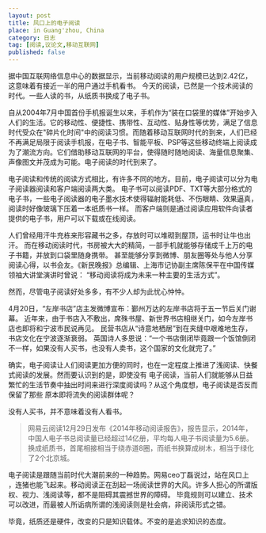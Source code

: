 ```yaml
---
layout: post
title: 风口上的电子阅读
place: in Guang'zhou, China
category: 日志
tag: [阅读,议论文,移动互联网]
published: false
---
```


据中国互联网络信息中心的数据显示，当前移动阅读的用户规模已达到2.42亿，这意味着有接近一半的用户通过手机看书。
今天的阅读，已然是一个技术阅读的时代。一些人读的书，从纸质书换成了电子书。




自从2004年7月中国首份手机报诞生以来，手机作为“装在口袋里的媒体”开始步入人们的生活。它的移动性、便捷性、携带性、互动性、贴身性等优势，满足了信息时代受众在"碎片化时间"中的阅读习惯。而随着移动互联网时代的到来，人们已经不再满足局限于阅读手机报，在电子书、智能平板、PSP等这些移动终端上阅读成为了潮流方向。它们借助移动互联网的平台，使得随时随地阅读、海量信息聚集、声像图文并茂成为可能。电子阅读的时代到来了。

电子阅读和传统的阅读方式相比，有许多不同的地方。目前，电子阅读可以分为电子阅读器阅读和客户端阅读两大类。
电子书可以阅读PDF、TXT等大部分格式的电子书，一些电子阅读器的电子墨水技术使得辐射能耗低、不伤眼睛、效果逼真，阅读时好像玻璃下压着一本纸质书一样。
而客户端则是通过阅读应用软件向读者提供的电子书，用户可以下载或在线阅读。

人们曾经用汗牛充栋来形容藏书之多，存放时可以堆砌到屋顶，运书时让牛也出汗。
而在移动阅读时代，书房被大大的精简，一部手机就能够存储成千上万的电子书籍，并放到口袋里随身携带。
甚至能够分享到微博、朋友圈等处与他人分享阅读心得，以书会友。《新民晚报》总编辑、上海市记协副主席陈保平在中国传媒领袖大讲堂演讲时曾说：
“移动阅读将成为未来一种主要的生活方式”。

然而，尽管电子阅读好处多多，有不少人却为此忧心忡忡。

4月20日，“左岸书店”店主发微博宣布：鄞州万达的左岸书店将于五一节后关门谢幕。
近年来，由于书店入不敷出，席殊书屋、新世界书店相继关门，如今左岸书店也即将和宁波市民说再见。
民营书店从“诗意地栖居”到在夹缝中艰难地生存，书店文化在宁波逐渐衰弱。
英国诗人多恩说：“一个书店倒闭毕竟跟一个饭馆倒闭不一样，如果没有人买书，也没有人卖书，这个国家的文化就完了。”

确实，电子阅读让人们阅读更加方便的同时，也在一定程度上推进了浅阅读、快餐式阅读的发展。然而要认识到的是，即使没有
电子阅读，当前人们就能够从日益繁忙的生活节奏中抽出时间来进行深度阅读吗？从这个角度想，电子阅读是否反而保留了那些
原本即将流失的阅读群体呢？

没有人买书，并不意味着没有人看书。

> 网易云阅读12月29日发布《2014年移动阅读报告》，报告显示，2014年，中国人电子书总阅读量已经超过14亿册，平均每人电子书阅读量为5.6册。
> 换成纸质书，首尾相接相当于绕赤道8圈，而纸书换算成树木，相当于绿化了2个北京城。

电子阅读是跟随当前时代大潮前来的一种趋势。网易ceo丁磊说过，站在风口上
，连猪也能飞起来。移动阅读正在刮起一场阅读世界的大风。许多人担心的所谓版权、视力、浅阅读等，都不是阻碍其震撼世界的障碍。
毕竟规则可以建立、技术可以改进，而最被人所诟病所谓的浅阅读则是社会病，非阅读形式之错。

毕竟，纸质还是硬件，改变的只是知识载体。不变的是追求知识的态度。

